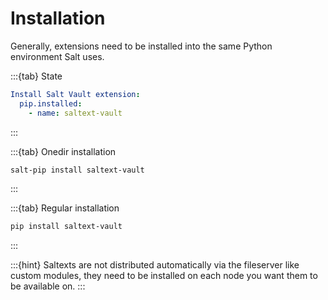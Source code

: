 # Installation

Generally, extensions need to be installed into the same Python environment Salt uses.

:::{tab} State
```yaml
Install Salt Vault extension:
  pip.installed:
    - name: saltext-vault
```
:::

:::{tab} Onedir installation
```bash
salt-pip install saltext-vault
```
:::

:::{tab} Regular installation
```bash
pip install saltext-vault
```
:::

:::{hint}
Saltexts are not distributed automatically via the fileserver like custom modules, they need to be installed
on each node you want them to be available on.
:::
